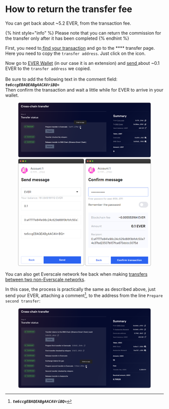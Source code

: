 # How to return the transfer fee

You can get back about \~5.2 EVER, from the transaction fee.

{% hint style="info" %}
Please note that you can return the commission for the transfer only after it has been completed
{% endhint %}

First, you need to[ find your transaction](find-my-transaction.md) and go to the **** transfer page.\
Here you need to copy the `transfer address`. Just click on the icon.

Now go to [EVER Wallet](https://app.gitbook.com/o/-MUxjK3XWZCxuBwyXzkS/s/vwtaQbYcgICT7ubKSITZ/) (in our case it is an extension) and [send ](https://docs.everwallet.net/manage-assets/sending-and-receiving-tokens)about \~0.1 EVER to the `transfer address` we copied.\
\
Be sure to add the following text in the comment field: _**`te6ccgEBAQEABgAACAVriBQ=`**_\
Then confirm the transaction and wait a little while for EVER to arrive in your wallet.

<figure><img src="../../../../.gitbook/assets/image (2).png" alt=""><figcaption></figcaption></figure>

You can also get Everscale network fee back when making [transfers between two non-Everscale networks](transferring-between-two-outside-networks.md).

In this case, the process is practically the same as described above, just send your EVER, attaching a comment[^1], to the address from the line `Prepare second transfer`:

<figure><img src="../../../../.gitbook/assets/image (4).png" alt=""><figcaption></figcaption></figure>

[^1]: _**`te6ccgEBAQEABgAACAVriBQ=`**_
